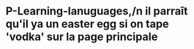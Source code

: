 # P-Learning-lanuguages,/n il parraît qu'il ya un easter egg si on tape 'vodka' sur la page principale
